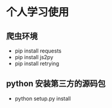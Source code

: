 # 个人学习使用
## 爬虫环境
- pip install requests
- pip install js2py
- pip install retrying

## python 安装第三方的源码包
- python setup.py install 